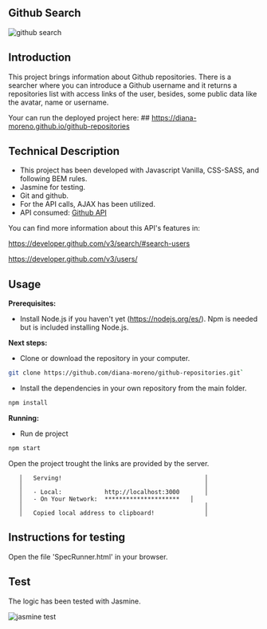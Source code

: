 ## Github Search

![github search](./images/Profile-screen.png)

## Introduction

This project brings information about Github repositories.
There is a searcher where you can introduce a Github username and it returns a repositories list with access links of the user, besides, some public data like the avatar, name or username.

Your can run the deployed project here: ## https://diana-moreno.github.io/github-repositories

## Technical Description

- This project has been developed with Javascript Vanilla, CSS-SASS, and following BEM rules.
- Jasmine for testing.
- Git and github.
- For the API calls, AJAX has been utilized.
- API consumed: [Github API](https://developer.github.com/v3/)

You can find more information about this API's features in:

https://developer.github.com/v3/search/#search-users

https://developer.github.com/v3/users/

## Usage

**Prerequisites:**

- Install Node.js if you haven't yet (https://nodejs.org/es/). Npm is needed but is included installing Node.js.

**Next steps:**

- Clone or download the repository in your computer.

```bash
git clone https://github.com/diana-moreno/github-repositories.git`
```
- Install the dependencies in your own repository from the main folder.

```bash
npm install
```

**Running:**

- Run de project
```bash
npm start
```

Open the project trought the links are provided by the server.

```
   │   Serving!                                        │
   │                                                   │
   │   - Local:            http://localhost:3000       │
   │   - On Your Network:  *********************   │
   │                                                   │
   │   Copied local address to clipboard!              │
```

## Instructions for testing

Open the file 'SpecRunner.html' in your browser.

## Test

The logic has been tested with Jasmine.

![jasmine test](./images/test-jasmine.png)